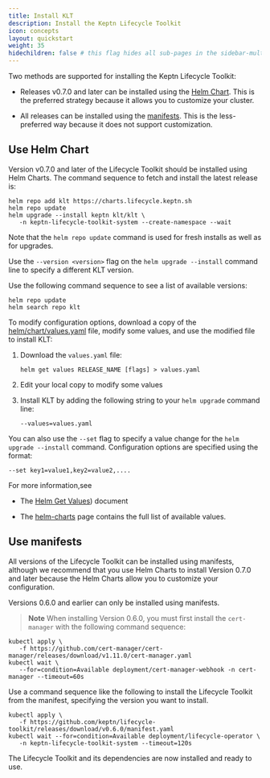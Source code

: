 ```yaml
---
title: Install KLT
description: Install the Keptn Lifecycle Toolkit
icon: concepts
layout: quickstart
weight: 35
hidechildren: false # this flag hides all sub-pages in the sidebar-multicard.html
---
```


Two methods are supported for installing the Keptn Lifecycle Toolkit:

* Releases v0.7.0 and later can be installed using
  the [Helm Chart](#use-helm-chart).
  This is the preferred strategy because it allows you to customize your cluster.

* All releases can be installed using
  the [manifests](#use-manifests).
  This is the less-preferred way because it does not support customization.

## Use Helm Chart

Version v0.7.0 and later of the Lifecycle Toolkit
should be installed using Helm Charts.
The command sequence to fetch and install the latest release is:

```shell
helm repo add klt https://charts.lifecycle.keptn.sh
helm repo update
helm upgrade --install keptn klt/klt \
   -n keptn-lifecycle-toolkit-system --create-namespace --wait
```

Note that the `helm repo update` command is used for fresh installs
as well as for upgrades.

Use the `--version <version>` flag on the
`helm upgrade --install` command line to specify a different KLT version.

Use the following command sequence to see a list of available versions:

```shell
helm repo update
helm search repo klt
```

To modify configuration options, download a copy of the
[helm/chart/values.yaml](https://github.com/keptn/lifecycle-toolkit/blob/main/helm/chart/values.yaml)
file, modify some values, and use the modified file to install KLT:

1. Download the `values.yaml` file:

   ```shell
   helm get values RELEASE_NAME [flags] > values.yaml
   ```

1. Edit your local copy to modify some values

1. Install KLT by adding the following string to your `helm upgrade` command line:

   ```shell
   --values=values.yaml
   ```

You can also use the `--set` flag
to specify a value change for the `helm upgrade --install` command.
Configuration options are specified using the format:

```shell
--set key1=value1,key2=value2,....
```

For more information,see

* The [Helm Get Values](https://helm.sh/docs/helm/helm_get_values/)) document

* The [helm-charts](https://github.com/keptn/lifecycle-toolkit/blob/main/helm/chart/README.md) page
  contains the full list of available values.

## Use manifests

All versions of the Lifecycle Toolkit can be installed using manifests,
although we recommend that you use Helm Charts
to install Version 0.7.0 and later
because the Helm Charts allow you to customize your configuration.

Versions 0.6.0 and earlier can only be installed using manifests.

> **Note** When installing Version 0.6.0,
you must first install the `cert-manager` with the following command sequence:

```shell
kubectl apply \
   -f https://github.com/cert-manager/cert-manager/releases/download/v1.11.0/cert-manager.yaml
kubectl wait \
   --for=condition=Available deployment/cert-manager-webhook -n cert-manager --timeout=60s
```

Use a command sequence like the following
to install the Lifecycle Toolkit from the manifest,
specifying the version you want to install.

```shell
kubectl apply \
   -f https://github.com/keptn/lifecycle-toolkit/releases/download/v0.6.0/manifest.yaml
kubectl wait --for=condition=Available deployment/lifecycle-operator \
   -n keptn-lifecycle-toolkit-system --timeout=120s
```

The Lifecycle Toolkit and its dependencies are now installed and ready to use.
